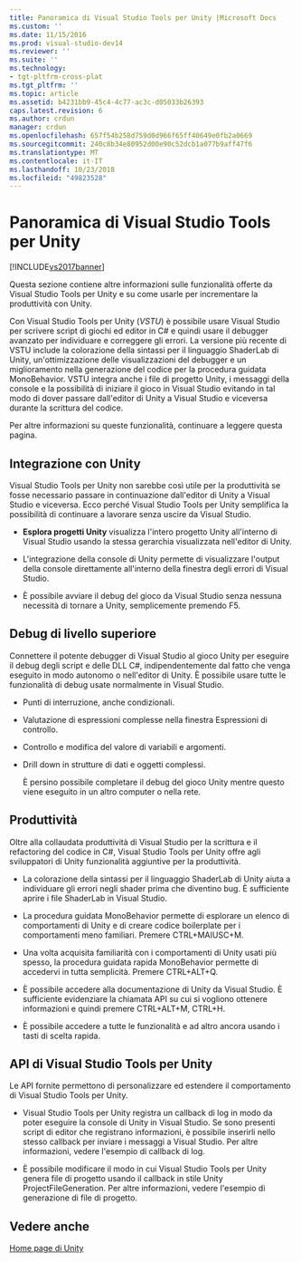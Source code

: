 ```yaml
---
title: Panoramica di Visual Studio Tools per Unity |Microsoft Docs
ms.custom: ''
ms.date: 11/15/2016
ms.prod: visual-studio-dev14
ms.reviewer: ''
ms.suite: ''
ms.technology:
- tgt-pltfrm-cross-plat
ms.tgt_pltfrm: ''
ms.topic: article
ms.assetid: b4231bb9-45c4-4c77-ac3c-d05033b26393
caps.latest.revision: 6
ms.author: crdun
manager: crdun
ms.openlocfilehash: 657f54b258d759d0d966f65ff40649e0fb2a0669
ms.sourcegitcommit: 240c8b34e80952d00e90c52dcb1a077b9aff47f6
ms.translationtype: MT
ms.contentlocale: it-IT
ms.lasthandoff: 10/23/2018
ms.locfileid: "49823528"
---
```

# <a name="overview-of-visual-studio-tools-for-unity"></a>Panoramica di Visual Studio Tools per Unity
[!INCLUDE[vs2017banner](../includes/vs2017banner.md)]

  
Questa sezione contiene altre informazioni sulle funzionalità offerte da Visual Studio Tools per Unity e su come usarle per incrementare la produttività con Unity.  
  
 Con Visual Studio Tools per Unity (*VSTU*) è possibile usare Visual Studio per scrivere script di giochi ed editor in C# e quindi usare il debugger avanzato per individuare e correggere gli errori. La versione più recente di VSTU include la colorazione della sintassi per il linguaggio ShaderLab di Unity, un'ottimizzazione delle visualizzazioni del debugger e un miglioramento nella generazione del codice per la procedura guidata MonoBehavior. VSTU integra anche i file di progetto Unity, i messaggi della console e la possibilità di iniziare il gioco in Visual Studio evitando in tal modo di dover passare dall'editor di Unity a Visual Studio e viceversa durante la scrittura del codice.  
  
 Per altre informazioni su queste funzionalità, continuare a leggere questa pagina.  
  
## <a name="integration-with-unity"></a>Integrazione con Unity  
 Visual Studio Tools per Unity non sarebbe così utile per la produttività se fosse necessario passare in continuazione dall'editor di Unity a Visual Studio e viceversa. Ecco perché Visual Studio Tools per Unity semplifica la possibilità di continuare a lavorare senza uscire da Visual Studio.  
  
-   **Esplora progetti Unity** visualizza l'intero progetto Unity all'interno di Visual Studio usando la stessa gerarchia visualizzata nell'editor di Unity.  
  
-   L'integrazione della console di Unity permette di visualizzare l'output della console direttamente all'interno della finestra degli errori di Visual Studio.  
  
-   È possibile avviare il debug del gioco da Visual Studio senza nessuna necessità di tornare a Unity, semplicemente premendo F5.  
  
## <a name="superior-debugging"></a>Debug di livello superiore  
 Connettere il potente debugger di Visual Studio al gioco Unity per eseguire il debug degli script e delle DLL C#, indipendentemente dal fatto che venga eseguito in modo autonomo o nell'editor di Unity. È possibile usare tutte le funzionalità di debug usate normalmente in Visual Studio.  
  
- Punti di interruzione, anche condizionali.  
  
- Valutazione di espressioni complesse nella finestra Espressioni di controllo.  
  
- Controllo e modifica del valore di variabili e argomenti.  
  
- Drill down in strutture di dati e oggetti complessi.  
  
  È persino possibile completare il debug del gioco Unity mentre questo viene eseguito in un altro computer o nella rete.  
  
## <a name="productivity"></a>Produttività  
 Oltre alla collaudata produttività di Visual Studio per la scrittura e il refactoring del codice in C#, Visual Studio Tools per Unity offre agli sviluppatori di Unity funzionalità aggiuntive per la produttività.  
  
-   La colorazione della sintassi per il linguaggio ShaderLab di Unity aiuta a individuare gli errori negli shader prima che diventino bug. È sufficiente aprire i file ShaderLab in Visual Studio.  
  
-   La procedura guidata MonoBehavior permette di esplorare un elenco di comportamenti di Unity e di creare codice boilerplate per i comportamenti meno familiari. Premere CTRL+MAIUSC+M.  
  
-   Una volta acquisita familiarità con i comportamenti di Unity usati più spesso, la procedura guidata rapida MonoBehavior permette di accedervi in tutta semplicità. Premere CTRL+ALT+Q.  
  
-   È possibile accedere alla documentazione di Unity da Visual Studio. È sufficiente evidenziare la chiamata API su cui si vogliono ottenere informazioni e quindi premere CTRL+ALT+M, CTRL+H.  
  
-   È possibile accedere a tutte le funzionalità e ad altro ancora usando i tasti di scelta rapida.  
  
## <a name="visual-studio-tools-for-unity-api"></a>API di Visual Studio Tools per Unity  
 Le API fornite permettono di personalizzare ed estendere il comportamento di Visual Studio Tools per Unity.  
  
-   Visual Studio Tools per Unity registra un callback di log in modo da poter eseguire la console di Unity in Visual Studio. Se sono presenti script di editor che registrano informazioni, è possibile inserirli nello stesso callback per inviare i messaggi a Visual Studio. Per altre informazioni, vedere l'esempio di callback di log.  
  
-   È possibile modificare il modo in cui Visual Studio Tools per Unity genera file di progetto usando il callback in stile Unity ProjectFileGeneration. Per altre informazioni, vedere l'esempio di generazione di file di progetto.  
  
## <a name="see-also"></a>Vedere anche  
 [Home page di Unity](http://unity3d.com)

